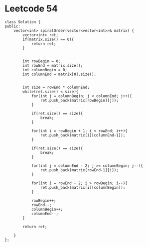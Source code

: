 # Leetcode 54
    class Solution {
    public:
        vector<int> spiralOrder(vector<vector<int>>& matrix) {
            vector<int> ret;
            if(matrix.size() == 0){
                return ret;
            }


            int rowBegin = 0;
            int rowEnd = matrix.size();
            int columnBegin = 0;
            int columnEnd = matrix[0].size();


            int size = rowEnd * columnEnd;
            while(ret.size() < size){
                for(int j = columnBegin; j < columnEnd; j++){
                    ret.push_back(matrix[rowBegin][j]);
                }

                if(ret.size() == size){
                    break;
                }

                for(int i = rowBegin + 1; i < rowEnd; i++){
                    ret.push_back(matrix[i][columnEnd-1]);
                }

                if(ret.size() == size){
                    break;
                }

                for(int j = columnEnd - 2; j >= columnBegin; j--){
                    ret.push_back(matrix[rowEnd-1][j]);
                }

                for(int i = rowEnd - 2; i > rowBegin; i--){
                    ret.push_back(matrix[i][columnBegin]);
                }

                rowBegin++;
                rowEnd--;
                columnBegin++;
                columnEnd--;
            }

            return ret;

        }
    };
